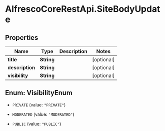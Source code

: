 # AlfrescoCoreRestApi.SiteBodyUpdate

## Properties
Name | Type | Description | Notes
------------ | ------------- | ------------- | -------------
**title** | **String** |  | [optional] 
**description** | **String** |  | [optional] 
**visibility** | **String** |  | [optional] 


<a name="VisibilityEnum"></a>
## Enum: VisibilityEnum


* `PRIVATE` (value: `"PRIVATE"`)

* `MODERATED` (value: `"MODERATED"`)

* `PUBLIC` (value: `"PUBLIC"`)




